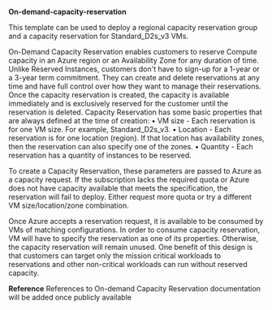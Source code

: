 
**On-demand-capacity-reservation**

This template can be used to deploy a regional capacity reservation group and a capacity reservation for Standard_D2s_v3 VMs.

On-Demand Capacity Reservation enables customers to reserve Compute capacity in an Azure region or an Availability Zone for any duration of time. Unlike Reserved Instances, customers don't have to sign-up for a 1-year or a 3-year term commitment. They can create and delete reservations at any time and have full control over how they want to manage their reservations. Once the capacity reservation is created, the capacity is available immediately and is exclusively reserved for the customer until the reservation is deleted. Capacity Reservation has some basic properties that are always defined at the time of creation: • VM size - Each reservation is for one VM size. For example, Standard_D2s_v3. • Location - Each reservation is for one location (region). If that location has availability zones, then the reservation can also specify one of the zones. • Quantity - Each reservation has a quantity of instances to be reserved.

To create a Capacity Reservation, these parameters are passed to Azure as a capacity request. If the subscription lacks the required quota or Azure does not have capacity available that meets the specification, the reservation will fail to deploy. Either request more quota or try a different VM size/location/zone combination.

Once Azure accepts a reservation request, it is available to be consumed by VMs of matching configurations. In order to consume capacity reservation, VM will have to specify the reservation as one of its properties. Otherwise, the capacity reservation will remain unused. One benefit of this design is that customers can target only the mission critical workloads to reservations and other non-critical workloads can run without reserved capacity.

**Reference** 
References to On-demand Capacity Reservation documentation will be added once publicly available
